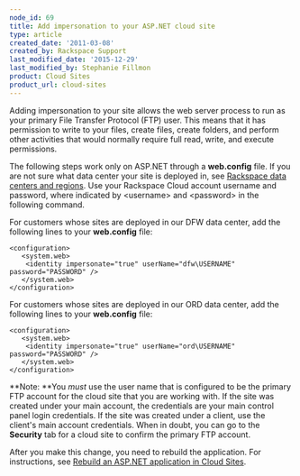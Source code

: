 ```yaml
---
node_id: 69
title: Add impersonation to your ASP.NET cloud site
type: article
created_date: '2011-03-08'
created_by: Rackspace Support
last_modified_date: '2015-12-29'
last_modified_by: Stephanie Fillmon
product: Cloud Sites
product_url: cloud-sites
---
```


Adding impersonation to your site allows the web server process to run
as your primary File Transfer Protocol (FTP) user. This means that it
has permission to write to your files, create files, create folders, and
perform other activities that would normally require full read, write,
and execute permissions.

The following steps work only on ASP.NET through a **web.config** file.
If you are not sure what data center your site is deployed in, see
[Rackspace data centers and
regions](/how-to/rackspace-data-centers-and-regions).
Use your Rackspace Cloud account username and password, where indicated
by &lt;username&gt; and &lt;password&gt; in the following command.

For customers whose sites are deployed in our DFW data center, add the
following lines to your **web.config** file:

    <configuration>
       <system.web>
        <identity impersonate="true" userName="dfw\USERNAME" password="PASSWORD" />
       </system.web>
    </configuration>

For customers whose sites are deployed in our ORD data center, add the
following lines to your **web.config** file:

    <configuration>
       <system.web>
        <identity impersonate="true" userName="ord\USERNAME" password="PASSWORD" />
       </system.web>
    </configuration>

**Note: **You *must* use the user name that is configured to be the
primary FTP account for the cloud site that you are working with. If the
site was created under your main account, the credentials are your main
control panel login credentials. If the site was created under a client,
use the client's main account credentials. When in doubt, you can go to
the **Security** tab for a cloud site to confirm the primary FTP
account.

After you make this change, you need to rebuild the application. For
instructions, see [Rebuild an ASP.NET application in Cloud
Sites](/how-to/rebuild-an-aspnet-application-in-cloud-sites).

